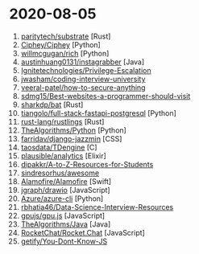 # 2020-08-05

1. [paritytech/substrate](https://github.com/paritytech/substrate "Substrate: The platform for blockchain innovators") [Rust]
2. [Ciphey/Ciphey](https://github.com/Ciphey/Ciphey "Automated decryption tool") [Python]
3. [willmcgugan/rich](https://github.com/willmcgugan/rich "Rich is a Python library for rich text and beautiful formatting in the terminal.") [Python]
4. [austinhuang0131/instagrabber](https://github.com/austinhuang0131/instagrabber "InstaGrabber, the open-source Instagram client for Android. Originally by @AwaisKing.") [Java]
5. [Ignitetechnologies/Privilege-Escalation](https://github.com/Ignitetechnologies/Privilege-Escalation "This cheasheet is aimed at the CTF Players and Beginners to help them understand the fundamentals of Privilege Escalation with examples.") 
6. [jwasham/coding-interview-university](https://github.com/jwasham/coding-interview-university "A complete computer science study plan to become a software engineer.") 
7. [veeral-patel/how-to-secure-anything](https://github.com/veeral-patel/how-to-secure-anything "How to systematically secure anything: a repository about security engineering") 
8. [sdmg15/Best-websites-a-programmer-should-visit](https://github.com/sdmg15/Best-websites-a-programmer-should-visit "🔗 Some useful websites for programmers.") 
9. [sharkdp/bat](https://github.com/sharkdp/bat "A cat(1) clone with wings.") [Rust]
10. [tiangolo/full-stack-fastapi-postgresql](https://github.com/tiangolo/full-stack-fastapi-postgresql "Full stack, modern web application generator. Using FastAPI, PostgreSQL as database, Docker, automatic HTTPS and more.") [Python]
11. [rust-lang/rustlings](https://github.com/rust-lang/rustlings "🦀 Small exercises to get you used to reading and writing Rust code!") [Rust]
12. [TheAlgorithms/Python](https://github.com/TheAlgorithms/Python "All Algorithms implemented in Python") [Python]
13. [farridav/django-jazzmin](https://github.com/farridav/django-jazzmin "Jazzy theme for Django") [CSS]
14. [taosdata/TDengine](https://github.com/taosdata/TDengine "An open-source big data platform designed and optimized for the Internet of Things (IoT).") [C]
15. [plausible/analytics](https://github.com/plausible/analytics "Simple and privacy-friendly alternative to Google Analytics") [Elixir]
16. [dipakkr/A-to-Z-Resources-for-Students](https://github.com/dipakkr/A-to-Z-Resources-for-Students "✅ Curated list of resources for college students") 
17. [sindresorhus/awesome](https://github.com/sindresorhus/awesome "😎 Awesome lists about all kinds of interesting topics") 
18. [Alamofire/Alamofire](https://github.com/Alamofire/Alamofire "Elegant HTTP Networking in Swift") [Swift]
19. [jgraph/drawio](https://github.com/jgraph/drawio "Source to app.diagrams.net") [JavaScript]
20. [Azure/azure-cli](https://github.com/Azure/azure-cli "Azure Command-Line Interface") [Python]
21. [rbhatia46/Data-Science-Interview-Resources](https://github.com/rbhatia46/Data-Science-Interview-Resources "A repository listing out the potential sources which will help you in preparing for a Data Science/Machine Learning interview. New resources added frequently.") 
22. [gpujs/gpu.js](https://github.com/gpujs/gpu.js "GPU Accelerated JavaScript") [JavaScript]
23. [TheAlgorithms/Java](https://github.com/TheAlgorithms/Java "All Algorithms implemented in Java") [Java]
24. [RocketChat/Rocket.Chat](https://github.com/RocketChat/Rocket.Chat "The ultimate Free Open Source Solution for team communications.") [JavaScript]
25. [getify/You-Dont-Know-JS](https://github.com/getify/You-Dont-Know-JS "A book series on JavaScript. @YDKJS on twitter.") 
